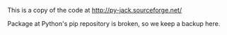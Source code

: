 This is a copy of the code at http://py-jack.sourceforge.net/

Package at Python's pip repository is broken, so we keep a backup here.
